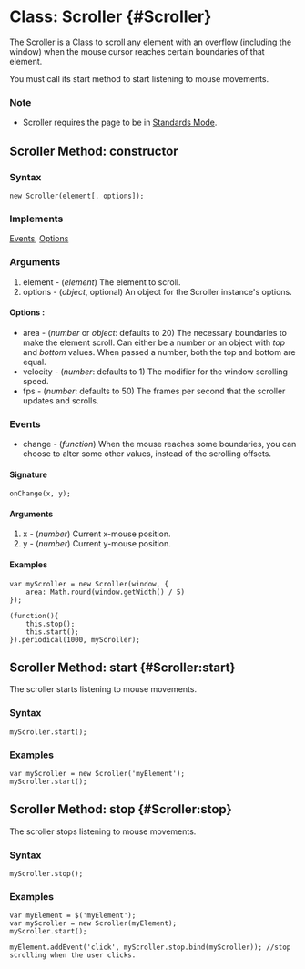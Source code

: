 Class: Scroller {#Scroller}
===========================

The Scroller is a Class to scroll any element with an overflow (including the window) when the mouse cursor reaches certain boundaries of that element.

You must call its start method to start listening to mouse movements.

### Note

- Scroller requires the page to be in [Standards Mode](http://hsivonen.iki.fi/doctype/).


Scroller Method: constructor
----------------------------

### Syntax

	new Scroller(element[, options]);

### Implements

[Events][], [Options][]

### Arguments

1. element - (*element*) The element to scroll.
2. options - (*object*, optional) An object for the Scroller instance's options.

#### Options :

* area     - (*number* or *object*: defaults to 20) The necessary boundaries to make the element scroll. Can either be a number or an object with *top* and *bottom* values. When passed a number, both the top and bottom are equal.
* velocity - (*number*: defaults to 1) The modifier for the window scrolling speed.
* fps      - (*number*: defaults to 50) The frames per second that the scroller updates and scrolls.

### Events

* change - (*function*) When the mouse reaches some boundaries, you can choose to alter some other values, instead of the scrolling offsets.

#### Signature

	onChange(x, y);

#### Arguments

1. x - (*number*) Current x-mouse position.
2. y - (*number*) Current y-mouse position.

#### Examples

	var myScroller = new Scroller(window, {
		area: Math.round(window.getWidth() / 5)
	});

	(function(){
		this.stop();
		this.start();
	}).periodical(1000, myScroller);



Scroller Method: start {#Scroller:start}
----------------------------------------

The scroller starts listening to mouse movements.

### Syntax

	myScroller.start();

### Examples

	var myScroller = new Scroller('myElement');
	myScroller.start();



Scroller Method: stop {#Scroller:stop}
--------------------------------------

The scroller stops listening to mouse movements.

### Syntax

	myScroller.stop();

### Examples

	var myElement = $('myElement');
	var myScroller = new Scroller(myElement);
	myScroller.start();

	myElement.addEvent('click', myScroller.stop.bind(myScroller)); //stop scrolling when the user clicks.



[Events]: /core/Class/Class.Extras#Events
[Options]: /core/Class/Class.Extras#Options
